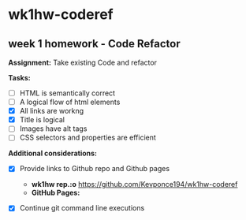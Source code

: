 # wk1hw-coderef 

## week 1 homework - Code Refactor

**Assignment:** Take existing Code and refactor

**Tasks:**

- [ ] HTML is semantically correct
- [ ] A logical flow of html elements
- [x] All links are workng
- [x] Title is logical
- [ ] Images have alt tags
- [ ] CSS selectors and properties are efficient

**Additional considerations:**

- [x] Provide links to Github repo and Github pages
    * **wk1hw rep.:o** https://github.com/Kevponce194/wk1hw-coderef
    * **GitHub Pages:** <a href="https://kevponce194.github.io/wk1hw-coderef" target="_blank"></a>
- [x] Continue git command line executions

